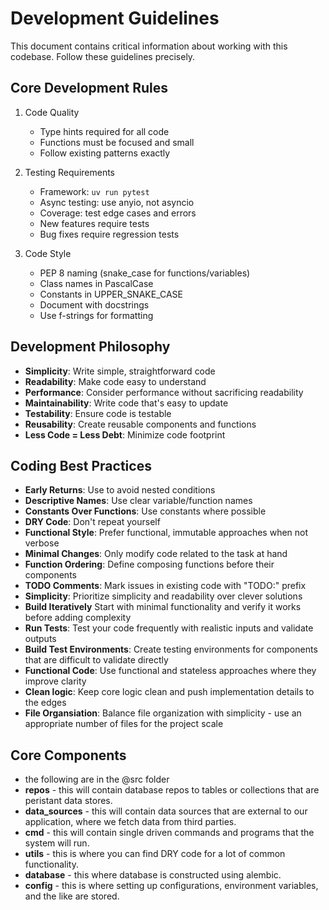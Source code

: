 # Development Guidelines

This document contains critical information about working with this codebase. Follow these guidelines precisely.

## Core Development Rules

1. Code Quality
   - Type hints required for all code
   - Functions must be focused and small
   - Follow existing patterns exactly

2. Testing Requirements
   - Framework: `uv run pytest`
   - Async testing: use anyio, not asyncio
   - Coverage: test edge cases and errors
   - New features require tests
   - Bug fixes require regression tests

3. Code Style
    - PEP 8 naming (snake_case for functions/variables)
    - Class names in PascalCase
    - Constants in UPPER_SNAKE_CASE
    - Document with docstrings
    - Use f-strings for formatting

## Development Philosophy

- **Simplicity**: Write simple, straightforward code
- **Readability**: Make code easy to understand
- **Performance**: Consider performance without sacrificing readability
- **Maintainability**: Write code that's easy to update
- **Testability**: Ensure code is testable
- **Reusability**: Create reusable components and functions
- **Less Code = Less Debt**: Minimize code footprint

## Coding Best Practices

- **Early Returns**: Use to avoid nested conditions
- **Descriptive Names**: Use clear variable/function names
- **Constants Over Functions**: Use constants where possible
- **DRY Code**: Don't repeat yourself
- **Functional Style**: Prefer functional, immutable approaches when not verbose
- **Minimal Changes**: Only modify code related to the task at hand
- **Function Ordering**: Define composing functions before their components
- **TODO Comments**: Mark issues in existing code with "TODO:" prefix
- **Simplicity**: Prioritize simplicity and readability over clever solutions
- **Build Iteratively** Start with minimal functionality and verify it works before adding complexity
- **Run Tests**: Test your code frequently with realistic inputs and validate outputs
- **Build Test Environments**: Create testing environments for components that are difficult to validate directly
- **Functional Code**: Use functional and stateless approaches where they improve clarity
- **Clean logic**: Keep core logic clean and push implementation details to the edges
- **File Organsiation**: Balance file organization with simplicity - use an appropriate number of files for the project scale

## Core Components 

- the following are in the @src folder
- **repos** - this will contain database repos to tables or collections that are peristant data stores.
- **data_sources** - this will contain data sources that are external to our application, where we fetch data from third parties.
- **cmd** - this will contain single driven commands and programs that the system will run.
- **utils** - this is where you can find DRY code for a lot of common functionality.
- **database** - this where database is constructed using alembic.
- **config** - this is where setting up configurations, environment variables, and the like are stored.
